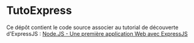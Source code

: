 # TutoExpress

Ce dépôt contient le code source associer au tutorial de découverte d'ExpressJS :
[Node.JS - Une première application Web avec ExpressJS](http://blog.techniv.fr/2014/node-js-expressjs/)